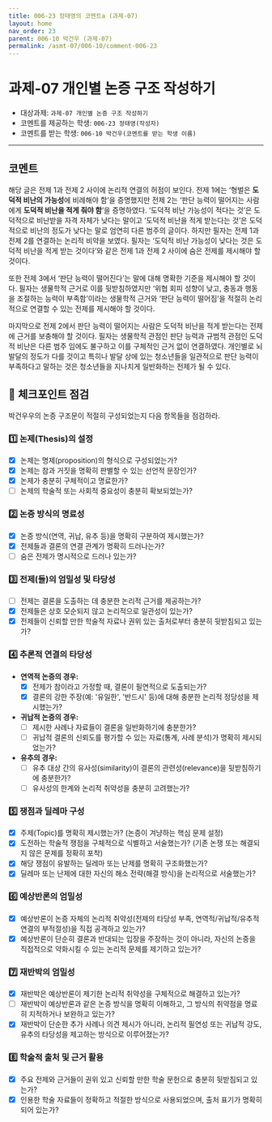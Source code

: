 ```yaml
---
title: 006-23 정태영의 코멘트a (과제-07) 
layout: home
nav_order: 23
parent: 006-10 박건우 (과제-07)
permalink: /asmt-07/006-10/comment-006-23
---
```


# 과제-07 개인별 논증 구조 작성하기

- 대상과제: `과제-07 개인별 논증 구조 작성하기`
- 코멘트를 제공하는 학생: `006-23 정태영(작성자)` 
- 코멘트를 받는 학생: `006-10 박건우(코멘트를 받는 학생 이름)` 

---

## 코멘트

해당 글은 전제 1과 전제 2 사이에 논리적 연결의 허점이 보인다. 전제 1에는 ‘형벌은 **도덕적 비난의 가능성**에 비례해야 함’을 증명했지만 전제 2는 ‘판단 능력이 떨어지는 사람에게 **도덕적 비난을 적게 줘야 함**’을 증명하였다. ‘도덕적 비난 가능성이 적다는 것’은 도덕적으로 비난받을 자격 자체가 낮다는 말이고 ‘도덕적 비난을 적게 받는다는 것’은 도덕적으로 비난의 정도가 낮다는 말로 엄연히 다른 범주의 글이다. 하지만 필자는 전제 1과 전제 2를 연결하는 논리적 비약을 보였다. 필자는 ‘도덕적 비난 가능성이 낮다는 것은 도덕적 비난을 적게 받는 것이다’와 같은 전제 1과 전제 2 사이에 숨은 전제를 제시해야 할 것이다. 

또한 전제 3에서 ‘판단 능력이 떨어진다’는 말에 대해 명확한 기준을 제시해야 할 것이다. 필자는 생물학적 근거로 이를 뒷받침하였지만 ‘위협 회피 성향이 낮고, 충동과 행동을 조절하는 능력이 부족함’이라는 생물학적 근거와 ‘판단 능력이 떨어짐’을 적절히 논리적으로 연결할 수 있는 전제를 제시해야 할 것이다. 

마지막으로 전제 2에서 판단 능력이 떨어지는 사람은 도덕적 비난을 적게 받는다는 전제에 근거를 보충해야 할 것이다. 필자는 생물학적 관점인 판단 능력과 규범적 관점인 도덕적 비난은 다른 범주 임에도 불구하고 이를 구체적인 근거 없이 연결하였다. 개인별로 뇌 발달의 정도가 다를 것이고 특히나 발달 상에 있는 청소년들을 일관적으로 판단 능력이 부족하다고 말하는 것은 청소년들을 지나치게 일반화하는 전제가 될 수 있다.

## 📌 체크포인트 점검

박건우우의 논증 구조문이 적절히 구성되었는지 다음 항목들을 점검하라.

### 1️⃣ **논제(Thesis)의 설정**
- [x] 논제는 명제(proposition)의 형식으로 구성되었는가?
- [x] 논제는 참과 거짓을 명확히 판별할 수 있는 선언적 문장인가?
- [x] 논제가 충분히 구체적이고 명료한가?
- [ ] 논제의 학술적 또는 사회적 중요성이 충분히 확보되었는가?

### 2️⃣ **논증 방식의 명료성**
- [x] 논증 방식(연역, 귀납, 유추 등)을 명확히 구분하여 제시했는가?
- [x] 전제들과 결론의 연결 관계가 명확히 드러나는가?
- [ ] 숨은 전제가 명시적으로 드러나 있는가?

### 3️⃣ **전제(들)의 엄밀성 및 타당성**
- [ ] 전제는 결론을 도출하는 데 충분한 논리적 근거를 제공하는가?
- [x] 전제들은 상호 모순되지 않고 논리적으로 일관성이 있는가?
- [x] 전제들이 신뢰할 만한 학술적 자료나 권위 있는 출처로부터 충분히 뒷받침되고 있는가?

### 4️⃣ **추론적 연결의 타당성**
- **연역적 논증의 경우:**
  - [x] 전제가 참이라고 가정할 때, 결론이 필연적으로 도출되는가?
  - [x] 결론의 강한 주장(예: '유일한', '반드시' 등)에 대해 충분한 논리적 정당성을 제시했는가?

- **귀납적 논증의 경우:**
  - [ ] 제시한 사례나 자료들이 결론을 일반화하기에 충분한가?
  - [ ] 귀납적 결론의 신뢰도를 평가할 수 있는 자료(통계, 사례 분석)가 명확히 제시되었는가?

- **유추의 경우:**
  - [ ] 유추 대상 간의 유사성(similarity)이 결론의 관련성(relevance)을 뒷받침하기에 충분한가?
  - [ ] 유사성의 한계와 논리적 취약성을 충분히 고려했는가?

### 5️⃣ **쟁점과 딜레마 구성**
- [x] 주제(Topic)를 명확히 제시했는가? (논증이 겨냥하는 핵심 문제 설정)
- [x] 도전하는 학술적 쟁점을 구체적으로 식별하고 서술했는가? (기존 논쟁 또는 해결되지 않은 문제를 정확히 포착)
- [x] 해당 쟁점이 유발하는 딜레마 또는 난제를 명확히 구조화했는가?
- [x] 딜레마 또는 난제에 대한 자신의 해소 전략(해결 방식)을 논리적으로 서술했는가?

### 6️⃣ **예상반론의 엄밀성**
- [x] 예상반론이 논증 자체의 논리적 취약성(전제의 타당성 부족, 연역적/귀납적/유추적 연결의 부적절성)을 직접 공격하고 있는가?
- [x] 예상반론이 단순히 결론과 반대되는 입장을 주장하는 것이 아니라, 자신의 논증을 직접적으로 약화시킬 수 있는 논리적 문제를 제기하고 있는가?

### 7️⃣ **재반박의 엄밀성**
- [x] 재반박은 예상반론이 제기한 논리적 취약성을 구체적으로 해결하고 있는가?
- [ ] 재반박이 예상반론과 같은 논증 방식을 명확히 이해하고, 그 방식의 취약점을 명료히 지적하거나 보완하고 있는가?
- [x] 재반박이 단순한 추가 사례나 의견 제시가 아니라, 논리적 필연성 또는 귀납적 강도, 유추의 타당성을 제고하는 방식으로 이루어졌는가?

### 8️⃣ **학술적 출처 및 근거 활용**
- [x] 주요 전제와 근거들이 권위 있고 신뢰할 만한 학술 문헌으로 충분히 뒷받침되고 있는가?
- [x] 인용한 학술 자료들이 정확하고 적절한 방식으로 사용되었으며, 출처 표기가 명확히 되어 있는가?

